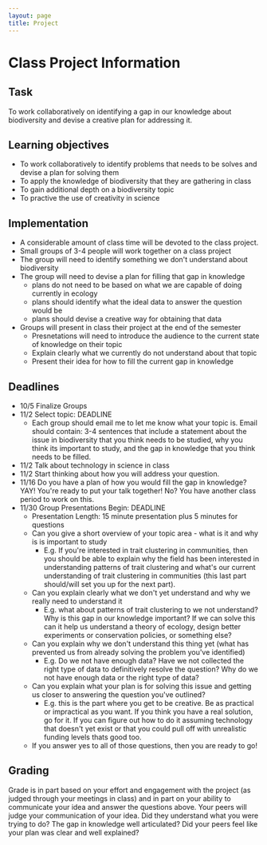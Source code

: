 ```yaml
---
layout: page
title: Project
---
```

# Class Project Information


## Task

To work collaboratively on identifying a gap in our knowledge about biodiversity and devise a creative plan for addressing it.

## Learning objectives

* To work collaboratively to identify problems that needs to be solves and devise a plan for solving them
* To apply the knowledge of biodiversity that they are gathering in class
* To gain additional depth on a biodiversity topic
* To practive the use of creativity in science

## Implementation

* A considerable amount of class time will be devoted to the class project. 
* Small groups of 3-4 people will work together on a class project
* The group will need to identify something we don't understand about biodiversity
* The group will need to devise a plan for filling that gap in knowledge
    * plans do not need to be based on what we are capable of doing currently in ecology
    * plans should identify what the ideal data to answer the question would be
    * plans should devise a creative way for obtaining that data
* Groups will present in class their project at the end of the semester
    * Presnetations will need to introduce the audience to the current state of knowledge on their topic
    * Explain clearly what we currently do not understand about that topic
    * Present their idea for how to fill the current gap in knowledge
    
## Deadlines

* 10/5 Finalize Groups
* 11/2 Select topic: DEADLINE
    * Each group should email me to let me know what your topic is. Email should contain: 3-4 sentences that include a statement about the issue in biodiversity that you think needs to be studied, why you think its important to study, and the gap in knowledge that you think needs to be filled.
* 11/2 Talk about technology in science in class
* 11/2 Start thinking about how you will address your question.
* 11/16 Do you have a plan of how you would fill the gap in knowledge? YAY! You're ready to put your talk together! No? You have another class period to work on this.
* 11/30 Group Presentations Begin: DEADLINE
    * Presentation Length: 15 minute presentation plus 5 minutes for questions
    * Can you give a short overview of your topic area - what is it and why is is important to study
      - E.g. If you're interested in trait clustering in communities, then you should be able to explain why the field has been interested in understanding patterns of trait clustering and what's our current understanding of trait clustering in communities (this last part should/will set you up for the next part).
    * Can you explain clearly what we don't yet understand and why we really need to understand it
      - E.g. what about patterns of trait clustering to we not understand? Why is this gap in our knowledge important? If we can solve this can it help us understand a theory of ecology, design better experiments or conservation policies, or something else?
    * Can you explain why we don't understand this thing yet (what has prevented us from already solving the problem you've identified)
      - E.g. Do we not have enough data? Have we not collected the right type of data to definitively resolve the question? Why do we not have enough data or the right type of data?
    * Can you explain what your plan is for solving this issue and getting us closer to answering the question you've outlined?
      - E.g. this is the part where you get to be creative. Be as practical or impractical as you want. If you think you have a real solution, go for it. If you can figure out how to do it assuming technology that doesn't yet exist or that you could pull off with unrealistic funding levels thats good too. 
    * If you answer yes to all of those questions, then you are ready to go!

## Grading

Grade is in part based on your effort and engagement with the project (as judged through your meetings in class) and in part on your ability to communicate your idea and answer the questions above. Your peers will judge your communication of your idea. Did they understand what you were trying to do? The gap in knowledge well articulated? Did your peers feel like your plan was clear and well explained?

